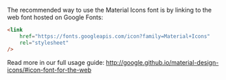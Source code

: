 The recommended way to use the Material Icons font is by linking to the web font hosted on Google Fonts:

```html
<link
    href="https://fonts.googleapis.com/icon?family=Material+Icons"
    rel="stylesheet"
/>
```

Read more in our full usage guide:
http://google.github.io/material-design-icons/#icon-font-for-the-web

